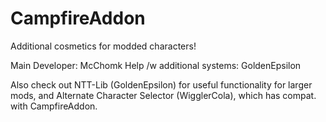 # CampfireAddon
Additional cosmetics for modded characters!

*<MAIN INFO. INSIDE CAMPFIRE.MOD.GML FILE>*

Main Developer: McChomk
Help /w additional systems: GoldenEpsilon

Also check out NTT-Lib (GoldenEpsilon) for useful functionality for larger mods,
and Alternate Character Selector (WigglerCola), which has compat. with CampfireAddon.